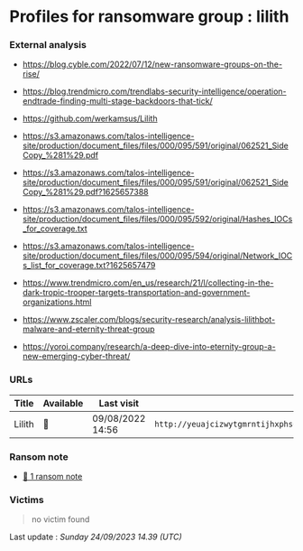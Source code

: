 # Profiles for ransomware group : **lilith**


> 

### External analysis
- https://blog.cyble.com/2022/07/12/new-ransomware-groups-on-the-rise/

- https://blog.trendmicro.com/trendlabs-security-intelligence/operation-endtrade-finding-multi-stage-backdoors-that-tick/

- https://github.com/werkamsus/Lilith

- https://s3.amazonaws.com/talos-intelligence-site/production/document_files/files/000/095/591/original/062521_SideCopy_%281%29.pdf

- https://s3.amazonaws.com/talos-intelligence-site/production/document_files/files/000/095/591/original/062521_SideCopy_%281%29.pdf?1625657388

- https://s3.amazonaws.com/talos-intelligence-site/production/document_files/files/000/095/592/original/Hashes_IOCs_for_coverage.txt

- https://s3.amazonaws.com/talos-intelligence-site/production/document_files/files/000/095/594/original/Network_IOCs_list_for_coverage.txt?1625657479

- https://www.trendmicro.com/en_us/research/21/l/collecting-in-the-dark-tropic-trooper-targets-transportation-and-government-organizations.html

- https://www.zscaler.com/blogs/security-research/analysis-lilithbot-malware-and-eternity-threat-group

- https://yoroi.company/research/a-deep-dive-into-eternity-group-a-new-emerging-cyber-threat/

### URLs
| Title | Available | Last visit | fqdn | Screenshot 
|---|---|---|---|---|
| Lilith | 🔴 | 09/08/2022 14:56 | `http://yeuajcizwytgmrntijhxphs6wn5txp2prs6rpndafbsapek3zd4ubcid.onion` | ❌ | 


### Ransom note
* [📝 1 ransom note](notes/lilith)

### Victims

> no victim found




Last update : _Sunday 24/09/2023 14.39 (UTC)_
